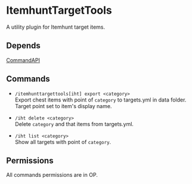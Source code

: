 # ItemhuntTargetTools
A utility plugin for Itemhunt target items.

## Depends
[CommandAPI](https://www.spigotmc.org/resources/api-commandapi-1-13-1-19-2.62353/)

## Commands

* `/itemhunttargettools[iht] export <category>`  
Export chest items with point of `category` to targets.yml in data folder.  
Target point set to item's display name.

* `/iht delete <category>`  
Delete `category` and that items from targets.yml.

* `/iht list <category>`  
Show all targets with point of `category`.

## Permissions
All commands permissions are in OP.
